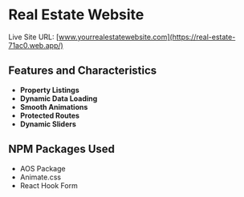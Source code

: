 # Real Estate Website

Live Site URL: [www.yourrealestatewebsite.com](https://real-estate-71ac0.web.app/)

## Features and Characteristics

- **Property Listings**
- **Dynamic Data Loading**
- **Smooth Animations**
- **Protected Routes** 
- **Dynamic Sliders**  

## NPM Packages Used

- AOS Package
- Animate.css
- React Hook Form
